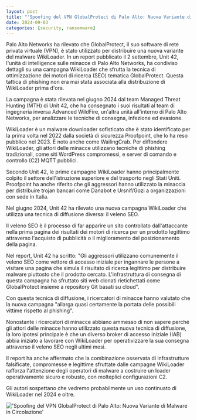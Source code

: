 ```yaml
---
layout: post
title: "'Spoofing del VPN GlobalProtect di Palo Alto: Nuova Variante di Malware in Circolazione'"
date: 2024-09-03
categories: [security, ransomware]
---
```


Palo Alto Networks ha rilevato che GlobalProtect, il suo software di rete privata virtuale (VPN), è stato utilizzato per distribuire una nuova variante del malware WikiLoader. In un report pubblicato il 2 settembre, Unit 42, l'unità di intelligence sulle minacce di Palo Alto Networks, ha condiviso dettagli su una campagna WikiLoader che sfrutta la tecnica di ottimizzazione dei motori di ricerca (SEO) tematica GlobalProtect. Questa tattica di phishing non era mai stata associata alla distribuzione di WikiLoader prima d'ora.

La campagna è stata rilevata nel giugno 2024 dal team Managed Threat Hunting (MTH) di Unit 42, che ha consegnato i suoi risultati al team di ingegneria inversa Advanced WildFire, un'altra unità all'interno di Palo Alto Networks, per analizzare le tecniche di consegna, infezione ed evasione.

WikiLoader è un malware downloader sofisticato che è stato identificato per la prima volta nel 2022 dalla società di sicurezza Proofpoint, che lo ha reso pubblico nel 2023. È noto anche come WailingCrab. Per diffondere WikiLoader, gli attori delle minacce utilizzano tecniche di phishing tradizionali, come siti WordPress compromessi, e server di comando e controllo (C2) MQTT pubblici.

Secondo Unit 42, le prime campagne WikiLoader hanno principalmente colpito il settore dell'istruzione superiore e del trasporto negli Stati Uniti. Proofpoint ha anche riferito che gli aggressori hanno utilizzato la minaccia per distribuire trojan bancari come Danabot e Ursnif/Gozi a organizzazioni con sede in Italia.

Nel giugno 2024, Unit 42 ha rilevato una nuova campagna WikiLoader che utilizza una tecnica di diffusione diversa: il veleno SEO.

Il veleno SEO è il processo di far apparire un sito controllato dall'attaccante nella prima pagina dei risultati dei motori di ricerca per un prodotto legittimo attraverso l'acquisto di pubblicità o il miglioramento del posizionamento della pagina. 

Nel report, Unit 42 ha scritto: "Gli aggressori utilizzano comunemente il veleno SEO come vettore di accesso iniziale per ingannare le persone a visitare una pagina che simula il risultato di ricerca legittimo per distribuire malware piuttosto che il prodotto cercato. L'infrastruttura di consegna di questa campagna ha sfruttato siti web clonati rietichettati come GlobalProtect insieme a repository Git basati su cloud".

Con questa tecnica di diffusione, i ricercatori di minacce hanno valutato che la nuova campagna "allarga quasi certamente la portata delle possibili vittime rispetto al phishing".

Nonostante i ricercatori di minacce abbiano ammesso di non sapere perché gli attori delle minacce hanno utilizzato questa nuova tecnica di diffusione, la loro ipotesi principale è che un diverso broker di accesso iniziale (IAB) abbia iniziato a lavorare con WikiLoader per operativizzare la sua consegna attraverso il veleno SEO negli ultimi mesi.

Il report ha anche affermato che la combinazione osservata di infrastrutture falsificate, compromesse e legittime sfruttate dalle campagne WikiLoader rafforza l'attenzione degli operatori di malware a costruire un loader operativamente sicuro e robusto, con molteplici configurazioni C2.

Gli autori sospettano che vedremo probabilmente un uso continuato di WikiLoader nel 2024 e oltre.

!['Spoofing del VPN GlobalProtect di Palo Alto: Nuova Variante di Malware in Circolazione'](/PirateSec/assets/images/2024-09-03-palo-alto-s-globalprotect-vpn-spoofed-to-deliver-new-malware-variant.png)
